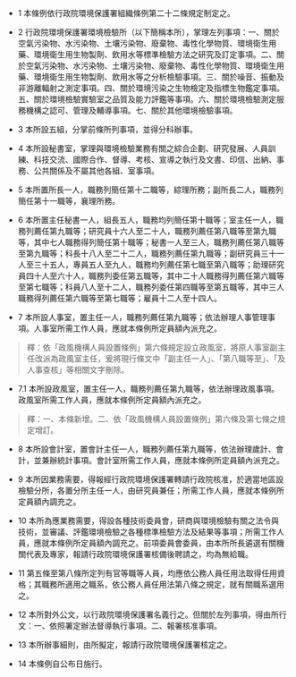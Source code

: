 * 1 本條例依行政院環境保護署組織條例第二十二條規定制定之。

* 2 行政院環境保護署環境檢驗所（以下簡稱本所），掌理左列事項：一、關於空氣污染物、水污染物、土壤污染物、廢棄物、毒性化學物質、環境衛生用藥、環境衛生用生物製劑、飲用水等標準檢驗方法之研究及訂定事項。二、關於空氣污染物、水污染物、土壤污染物、廢棄物、毒性化學物質、環境衛生用藥、環境衛生用生物製劑、飲用水等之分析檢驗事項。三、關於噪音、振動及非游離輻射之測定事項。四、關於環境污染之生物檢定及指標生物鑑定事項。五、關於環境檢驗實驗室之品質及能力評鑑等事項。六、關於環境檢驗測定服務機構之認可、管理及輔導事項。七、關於其他環境檢驗事項。

* 3 本所設五組，分掌前條所列事項，並得分科辦事。

* 4 本所設秘書室，掌理與環境檢驗業務有關之綜合企劃、研究發展、人員訓練、科技交流、國際合作、督導、考核、宣導之執行及文書、印信、出納、事務、公共關係及不屬其他各組、室事項。

* 5 本所置所長一人，職務列簡任第十二職等，綜理所務；副所長二人，職務列簡任第十一職等，襄理所務。

* 6 本所置主任秘書一人，組長五人，職務均列簡任第十職等；室主任一人，職務列薦任第九職等；研究員十六人至二十人，職務列薦任第八職等至第九職等，其中七人職務得列簡任第十職等；秘書一人至三人，職務列薦任第八職等至第九職等；科長十八人至二十二人，職務列薦任第九職等；副研究員三十一人至三十五人，專員五人至九人，職務均列薦任第七職至第八職等；助理研究員四十人至六十人，職務列委任第五職等，其中二十人職務得列薦任第六職等至第七職等；科員八人至十二人，職務列委任第四職等至第五職等，其中三人職務得列薦任第六職等至第七職等；雇員十二人至十四人。

* 7 本所設人事室，置主任一人，職務列薦任第九職等；依法辦理人事管理事項。人事室所需工作人員，應就本條例所定員額內派充之。

> 釋：依「政風機構人員設置條例」第六條規定設立政風室，將原人事室副主任改派為政風室主任，爰將現行條文中「副主任一人」、「第八職等至」、「及人事查核」等相關文字刪除。

* 7.1 本所設政風室，置主任一人，職務列薦任第九職等，依法辦理政風事項。政風室所需工作人員，應就本條例所定員額內派充之。

> 釋：一、本條新增。二、依「政風機構人員設置條例」第六條及第七條之規定增訂。

* 8 本所設會計室，置會計主任一人，職務列薦任第九職等，依法辦理歲計、會計，並兼辦統計事項。會計室所需工作人員，應就本條例所定員額內派充之。

* 9 本所因業務需要，得報經行政院環境保護署轉請行政院核准，於適當地區設檢驗分所，各置分所主任一人，由研究員兼任；所需工作人員，應就本條例所定員額內調充之。

* 10 本所為應業務需要，得設各種技術委員會，研商與環境檢驗有關之法令與技術，並審議、評鑑環境檢驗之各種標準檢驗方法及結果等事項；所需工作人員，應就本條例所定員額內調充之。前項委員會委員，由本所所長遴選有關機關代表及專家，報請行政院環境保護署核備後聘請之，均為無給職。

* 11 第五條至第八條所定列有官等職等人員，均應依公務人員任用法取得任用資格；其職務所適用之職系，依公務人員任用法第八條之規定，就有關職系選用之。

* 12 本所對外公文，以行政院環境保護署名義行之。但關於左列事項，得由所行文：一、依照署定辦法督導執行事項。二、報署核准事項。

* 13 本所辦事細則，由所擬定，報請行政院環境保護署核定之。

* 14 本條例自公布日施行。

